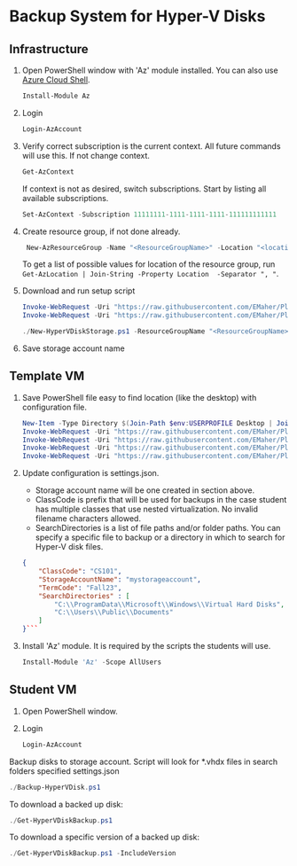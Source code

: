 # Backup System for Hyper-V Disks

## Infrastructure

1. Open PowerShell window with 'Az' module installed.  You can also use [Azure Cloud Shell](https://shell.azure.com).

   ```powershell
   Install-Module Az
   ```

2. Login

   ```powershell
   Login-AzAccount
   ```

3. Verify correct subscription is the current context.  All future commands will use this.  If not change context.

   ```powershell
   Get-AzContext
   ```

   If context is not as desired, switch subscriptions.  Start by listing all available subscriptions. 

   ```powershell
   Set-AzContext -Subscription 11111111-1111-1111-1111-111111111111
   ```

4. Create  resource group, if not done already.

   ```powershell
    New-AzResourceGroup -Name "<ResourceGroupName>" -Location "<location>"
   ```

   To get a list of possible values for location of the resource group, run `Get-AzLocation | Join-String -Property Location  -Separator ", "`.

5. Download and run setup script

    ```powershell
    Invoke-WebRequest -Uri "https://raw.githubusercontent.com/EMaher/Playground/master/LabServices-V2/hyperv-disk-backup/HyperVBackup.psm1" -OutFile "HyperVBackup.psm1"
    Invoke-WebRequest -Uri "https://raw.githubusercontent.com/EMaher/Playground/master/LabServices-V2/hyperv-disk-backup/New-HyperVDiskStorage.ps1" -OutFile "New-HyperVDiskStorage.ps1"
    
    ./New-HyperVDiskStorage.ps1 -ResourceGroupName "<ResourceGroupName>" -StorageAccountName "<StorageAccountName>" -Location "<location>" -InstructorEmails @('email1@myschool.com', 'email2@myschool.com') -StudentEmails @('student1@myschool.com', 'student2@myschool.com')
    ```

6. Save storage account name

## Template VM

1. Save PowerShell file easy to find location (like the desktop) with configuration file.

    ```powershell
    New-Item -Type Directory $(Join-Path $env:USERPROFILE Desktop | Join-Path -ChildPath "SaveHypervDisk")
    Invoke-WebRequest -Uri "https://raw.githubusercontent.com/EMaher/Playground/master/LabServices-V2/hyperv-disk-backup/HyperVBackup.psm1" -OutFile $(Join-Path $env:USERPROFILE Desktop | Join-Path -ChildPath "HyperVBackup.psm1")
    Invoke-WebRequest -Uri "https://raw.githubusercontent.com/EMaher/Playground/master/LabServices-V2/hyperv-disk-backup/Backup-HyperVDisk.ps1" -OutFile $(Join-Path $env:USERPROFILE Desktop | Join-Path -ChildPath "SaveHypervDisk\Backup-HyperVDisk.ps1")
    Invoke-WebRequest -Uri "https://raw.githubusercontent.com/EMaher/Playground/master/LabServices-V2/hyperv-disk-backup/Get-HyperVDiskBackup.ps1" -OutFile $(Join-Path $env:USERPROFILE Desktop | Join-Path -ChildPath "SaveHypervDisk\Get-HyperVDiskBackup.ps1")
    Invoke-WebRequest -Uri "https://raw.githubusercontent.com/EMaher/Playground/master/LabServices-V2/hyperv-disk-backup/settings.json" -OutFile $(Join-Path $env:USERPROFILE Desktop | Join-Path -ChildPath "SaveHypervDisk\settings.json")
    ```

2. Update configuration is settings.json.  

    - Storage account name will be one created in section above.  
    - ClassCode is prefix that will be used for backups in the case student has multiple classes that use nested virtualization. No invalid filename characters allowed.
    - SearchDirectories is a list of file paths and/or folder paths.  You can specify a specific file to backup or a directory in which to search for Hyper-V disk files.

    ```json
    {
        "ClassCode": "CS101",
        "StorageAccountName": "mystorageaccount",
        "TermCode": "Fall23",
        "SearchDirectories" : [ 
            "C:\\ProgramData\\Microsoft\\Windows\\Virtual Hard Disks", 
            "C:\\Users\\Public\\Documents"
        ]
    }```

3. Install 'Az' module.  It is required by the scripts the students will use.

    ```powershell
    Install-Module 'Az' -Scope AllUsers 
    ```

## Student VM

1. Open PowerShell window.
2. Login

    ```powershell
    Login-AzAccount
    ```

Backup disks to storage account. Script will look for *.vhdx files in search folders specified settings.json

   ```powershell
   ./Backup-HyperVDisk.ps1
   ```

To download a backed up disk:

   ```powershell
   ./Get-HyperVDiskBackup.ps1 
   ```

To download a specific version of a backed up disk:

   ```powershell
   ./Get-HyperVDiskBackup.ps1 -IncludeVersion
   ```
